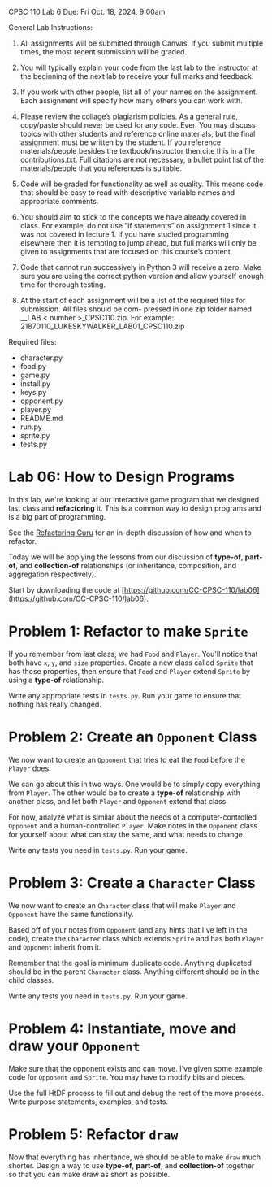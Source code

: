 CPSC 110 Lab 6 Due: Fri Oct. 18, 2024, 9:00am

General Lab Instructions:
1. All assignments will be submitted through Canvas. If you submit multiple times, the most recent submission will be graded.

2. You will typically explain your code from the last lab to the instructor at the beginning of the next lab to receive your full marks and feedback.

3. If you work with other people, list all of your names on the assignment. Each assignment will specify how many others you can work with.

4. Please review the collage’s plagiarism policies. As a general rule, copy/paste should never be used for any code. Ever. You may discuss topics with other students and reference online materials, but the final assignment must be written by the student. If you reference materials/people besides the textbook/instructor then cite this in a file contributions.txt. Full citations are not necessary, a bullet point list of the materials/people that you references is suitable.

5. Code will be graded for functionality as well as quality. This means code that should be easy to read with descriptive variable names and appropriate comments.

6. You should aim to stick to the concepts we have already covered in class. For example, do not use ”if statements” on assignment 1 since it was not covered in lecture 1. If you have studied programming elsewhere then it is tempting to jump ahead, but full marks will only be given to assignments that are focused on this course’s content.

7. Code that cannot run successively in Python 3 will receive a zero. Make sure you are using the correct python version and allow yourself enough time for thorough testing.

8. At the start of each assignment will be a list of the required files for submission. All files should be com- pressed in one zip folder named <studentnumber>_<yourname >_LAB < number >_CPSC110.zip. For example: 21870110_LUKESKYWALKER_LAB01_CPSC110.zip

Required files:

- character.py
- food.py
- game.py
- install.py
- keys.py
- opponent.py
- player.py
- README.md
- run.py
- sprite.py
- tests.py

# Lab 06: How to Design Programs
In this lab, we're looking at our interactive game program that we designed last class and **refactoring** it. This is a common way to design programs and is a big part of programming. 

See the [Refactoring Guru](https://refactoring.guru) for an in-depth discussion of how and when to refactor. 

Today we will be applying the lessons from our discussion of **type-of**, **part-of**, and **collection-of** relationships (or inheritance, composition, and aggregation respectively).

Start by downloading the code at [https://github.com/CC-CPSC-110/lab06](https://github.com/CC-CPSC-110/lab06).

# Problem 1: Refactor to make `Sprite`
If you remember from last class, we had `Food` and `Player`. You'll notice that both have `x`, `y`, and `size` properties. Create a new class called `Sprite` that has those properties, then ensure that `Food` and `Player` extend `Sprite` by using a **type-of** relationship. 

Write any appropriate tests in `tests.py`. Run your game to ensure that nothing has really changed.

# Problem 2: Create an `Opponent` Class
We now want to create an `Opponent` that tries to eat the `Food` before the `Player` does. 

We can go about this in two ways. One would be to simply copy everything from `Player`. The other would be to create a **type-of** relationship with another class, and let both `Player` and `Opponent` extend that class.

For now, analyze what is similar about the needs of a computer-controlled `Opponent` and a human-controlled `Player`. Make notes in the `Opponent` class for yourself about what can stay the same, and what needs to change.

Write any tests you need in `tests.py`. Run your game.

# Problem 3: Create a `Character` Class
We now want to create an `Character` class that will make `Player` and `Opponent` have the same functionality.

Based off of your notes from `Opponent` (and any hints that I've left in the code), create the `Character` class which extends `Sprite` and has both `Player` and `Opponent` inherit from it. 

Remember that the goal is minimum duplicate code. Anything duplicated should be in the parent `Character` class. Anything different should be in the child classes.

Write any tests you need in `tests.py`. Run your game.

# Problem 4: Instantiate, move and draw your `Opponent`
Make sure that the opponent exists and can move. I've given some example code for `Opponent` and `Sprite`. You may have to modify bits and pieces. 

Use the full HtDF process to fill out and debug the rest of the move process. Write purpose statements, examples, and tests.

# Problem 5: Refactor `draw`
Now that everything has inheritance, we should be able to make `draw` much shorter. Design a way to use **type-of**, **part-of**, and **collection-of** together so that you can make draw as short as possible.
